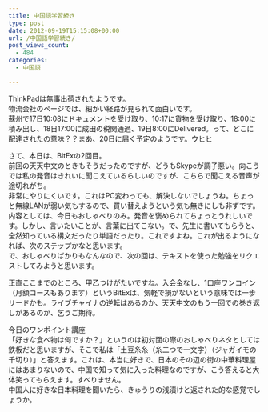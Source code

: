 ```yaml
---
title: 中国語学習続き
type: post
date: 2012-09-19T15:15:08+00:00
url: /中国語学習続き/
post_views_count:
  - 484
categories:
  - 中国語

---
```

ThinkPadは無事出荷されたようです。  
物流会社のページでは、細かい経路が見られて面白いです。  
蘇州で17日10:08にドキュメントを受け取り、10:17に貨物を受け取り、18:00に積み出し、18日17:00に成田の税関通過、19日8:00にDelivered。って、どこに配達されたの意味？？まあ、20日に届く予定のようです。ウヒヒ

さて、本日は、BitExの2回目。  
前回の天天中文のときもそうだったのですが、どうもSkypeが調子悪い。向こうでは私の発音はきれいに聞こえているらしいのですが、こちらで聞こえる音声が途切れがち。  
非常にやりにくいです。これはPC変わっても、解決しないでしょうね。ちょっと無線LANが弱い気もするので、買い替えようという気も無きにしも非ずです。  
内容としては、今日もおしゃべりのみ。発音を褒められてちょっとうれしいです。しかし、言いたいことが、言葉に出てこない。で、先生に書いてもらうと、全然知っている構文だったり単語だったり。これですよね。これが出るようになれば、次のステップかなと思います。  
で、おしゃべりばかりもなんなので、次の回は、テキストを使った勉強をリクエストしてみようと思います。

正直ここまでのところ、甲乙つけがたいですね。入会金なし、1口座ワンコイン（月額コースもあります）というBitExは、気軽で損がないという意味では一歩リードかも。ライブチャイナの逆転はあるのか、天天中文のもう一回での巻き返しがあるのか、乞うご期待。

今日のワンポイント講座  
「好きな食べ物は何ですか？」というのは初対面の際のおしゃべりネタとしては鉄板だと思いますが、そこで私は「土豆糸糸（糸二つで一文字）（ジャガイモの千切り）」と答えます。これは、本当に好きで、日本のその辺の街の中華料理屋にはあまりないので、中国で知って気に入った料理なのですが、こう答えると大体笑ってもらえます。すべりません。  
中国人に好きな日本料理を聞いたら、きゅうりの浅漬けと返された的な感覚でしょうか。